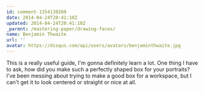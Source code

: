```yaml
---
id: comment-1354130269
date: 2014-04-24T20:41:10Z
updated: 2014-04-24T20:41:10Z
_parent: /mastering-paper/drawing-faces/
name: Benjamin Thwaite
url: ''
avatar: https://disqus.com/api/users/avatars/benjaminthwaite.jpg
---
```


This is a really useful guide, I'm gonna definitely learn a lot. One
thing I have to ask, how did you make such a perfectly shaped box for your portraits?
I've been messing about trying to make a good box for a workspace, but I can't get
it to look centered or straight or nice at all.
